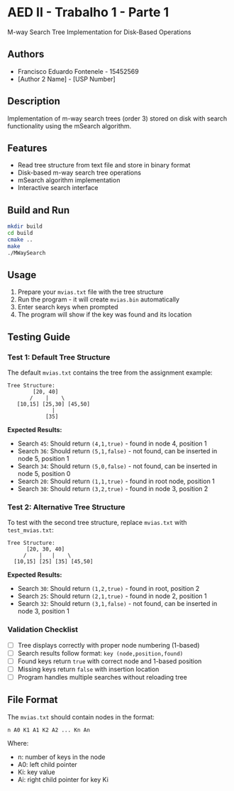 # AED II - Trabalho 1 - Parte 1

M-way Search Tree Implementation for Disk-Based Operations

## Authors
- Francisco Eduardo Fontenele - 15452569
- [Author 2 Name] - [USP Number]

## Description

Implementation of m-way search trees (order 3) stored on disk with search functionality using the mSearch algorithm.

## Features

- Read tree structure from text file and store in binary format
- Disk-based m-way search tree operations
- mSearch algorithm implementation
- Interactive search interface

## Build and Run

```bash
mkdir build
cd build
cmake ..
make
./MWaySearch
```

## Usage

1. Prepare your `mvias.txt` file with the tree structure
2. Run the program - it will create `mvias.bin` automatically
3. Enter search keys when prompted
4. The program will show if the key was found and its location

## Testing Guide

### Test 1: Default Tree Structure
The default `mvias.txt` contains the tree from the assignment example:

```
Tree Structure:
        [20, 40]
       /    |    \
   [10,15] [25,30] [45,50]
              |
            [35]
```

**Expected Results:**
- Search `45`: Should return `(4,1,true)` - found in node 4, position 1
- Search `36`: Should return `(5,1,false)` - not found, can be inserted in node 5, position 1
- Search `34`: Should return `(5,0,false)` - not found, can be inserted in node 5, position 0
- Search `20`: Should return `(1,1,true)` - found in root node, position 1
- Search `30`: Should return `(3,2,true)` - found in node 3, position 2

### Test 2: Alternative Tree Structure
To test with the second tree structure, replace `mvias.txt` with `test_mvias.txt`:

```
Tree Structure:
      [20, 30, 40]
     /    |   |    \
  [10,15] [25] [35] [45,50]
```

**Expected Results:**
- Search `30`: Should return `(1,2,true)` - found in root, position 2
- Search `25`: Should return `(2,1,true)` - found in node 2, position 1
- Search `32`: Should return `(3,1,false)` - not found, can be inserted in node 3, position 1

### Validation Checklist
- [ ] Tree displays correctly with proper node numbering (1-based)
- [ ] Search results follow format: `key (node,position,found)`
- [ ] Found keys return `true` with correct node and 1-based position
- [ ] Missing keys return `false` with insertion location
- [ ] Program handles multiple searches without reloading tree

## File Format

The `mvias.txt` should contain nodes in the format:
```
n A0 K1 A1 K2 A2 ... Kn An
```

Where:
- n: number of keys in the node
- A0: left child pointer
- Ki: key value
- Ai: right child pointer for key Ki
